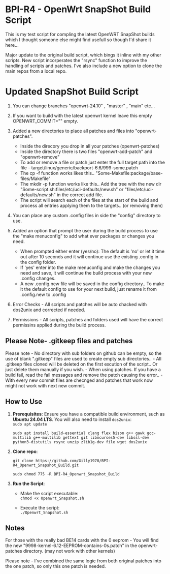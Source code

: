 # **BPI-R4 - OpenWrt SnapShot Build Script**

This is my test script for compling the latest OpenWRT SnapShot builds which I thought someone else might find usefull so though I'd share it here...

Major update to the original build script, which bings it inline with my other scripts. New script incorperates the "rsync" function to improve the handling of scripts and patches. I've also include a new option to clone the main repos from a local repo.  

# **Updated SnapShot Build Script**

1. You can change branches "openwrt-24.10" , "master" , "main" etc...

2. If you want to build with the latest openwrt kernel leave this empty OPENWRT_COMMIT="" empty.

3. Added a new directories to place all patches and files into "openwrt-patches".
     * Inside the direcory you drop in all your patches (openwrt-patches)
	 * Inside the directory there is two files "openwrt-add-patch" and "openwrt-remove"
	 * To add or remove a file or patch just enter the full target path into the file - target/linux/generic/backport-6.6/999-some.patch
	 * The cp -f function works likes this.. "Some-Makefile:package/base-files/Makefile"
	 * The mkdir -p function works like this.. Add the tree with the new dir  "Some-script.sh:files/etc/uci-defaults/new.sh" or "files/etc/uci-defaults/new.sh" in the correct add file.
	 * The script will search each of the files at the start of the build and process all entries applying them to the targets.. (or removing them)

4. You can place any custom .config files in side the "config" directory to use.

5. Added an option that prompt the user during the build process to use the "make menuconfig" to add what ever packages or changes you need.
     * When prompted either enter (yes/no): The default is 'no' or let it time out after 10 seconds and it will continue use the existing .config in the config folder.
	 * If 'yes' enter into the make menuconfig and make the changes you need and save, it will continue the build process with your new .config changes.
	 * A new .config.new file will be saved in the config directory.. To make it the default config to use for your next build, just rename it from .config.new to .config

6. Error Checks - All scripts and patches will be auto chacked with dos2unix and corrected if needed. 

7. Permissions - All scripts, patches and folders used will have the correct permissins applied during the build process.

## **Please Note- .gitkeep files and patches**

Please note - No directory with sub folders on github can be empty, so the use of blank ".gitkeep" files are used to create empty sub directories..
            - All .gitkeep files cloned will be deleted on the first excution of the script.. Or just delete them manually if you wish.
			- When using patches. If you have a build fail, read the fail messages and remove the patch causing the error.. 
			- With every new commit files are checnged and patches that work now might not work with next new commit.

## **How to Use**

1. **Prerequisites**: Ensure you have a compatible build environment, such as **Ubuntu 24.04 LTS**. You will also need to install `dos2unix`:  
   `sudo apt update`
   
   `sudo apt install build-essential clang flex bison g++ gawk gcc-multilib g++-multilib gettext git libncurses5-dev libssl-dev python3-distutils rsync unzip zlib1g-dev file wget dos2unix`

2. **Clone repo**:

   `git clone https://github.com/Gilly1970/BPI-R4_Openwrt_Snapshot_Build.git`
   
   `sudo chmod 775 -R BPI-R4_Openwrt_Snapshot_Build`

3. **Run the Script**:  
   * Make the script executable:  
     `chmod +x Openwrt_Snapshot.sh`
     
   * Execute the script:  
     `./Openwrt_Snapshot.sh`

## **Notes**
For those with the really bad BE14 cards with the 0 eeprom - You will find the new "9998-kernel-6.12-EEPROM-contains-0s.patch" in the openwrt-patches directory. (may not work with other kernels)

Please note - I've combined the same logic from both original patches into the one patch, so only this one patch is needed.
